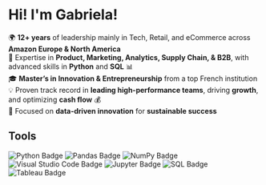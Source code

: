 # Hi! I'm Gabriela! 

🌍 **12+ years** of leadership mainly in Tech, Retail, and eCommerce across **Amazon Europe & North America**  
🐍 Expertise in **Product, Marketing, Analytics, Supply Chain, & B2B**, with advanced skills in **Python** and **SQL** 📊  
🎓 **Master’s in Innovation & Entrepreneurship** from a top French institution  
💡 Proven track record in **leading high-performance teams**, driving **growth**, and optimizing **cash flow** 💰  
🚀 Focused on **data-driven innovation** for **sustainable success**  

## Tools

![Python Badge](https://img.shields.io/badge/Python-3776AB?style=flat&logo=python&logoColor=white)
![Pandas Badge](https://img.shields.io/badge/Pandas-150458?style=flat&logo=pandas&logoColor=white)
![NumPy Badge](https://img.shields.io/badge/NumPy-013243?style=flat&logo=numpy&logoColor=white)
![Visual Studio Code Badge](https://img.shields.io/badge/VSCode-0078D4?style=flat&logo=visual-studio-code&logoColor=white)
![Jupyter Badge](https://img.shields.io/badge/Jupyter-F37626?style=flat&logo=jupyter&logoColor=white)
![SQL Badge](https://img.shields.io/badge/SQL-4479A1?style=flat&logo=sql&logoColor=white)
![Tableau Badge](https://img.shields.io/badge/Tableau-E97627?style=flat&logo=tableau&logoColor=white)

